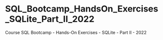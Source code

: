 # SQL_Bootcamp_HandsOn_Exercises_SQLite_Part_II_2022
Course SQL Bootcamp - Hands-On Exercises - SQLite - Part II - 2022
